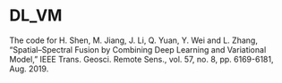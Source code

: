 # DL_VM
The code for 
H. Shen, M. Jiang, J. Li,  Q. Yuan,  Y. Wei and L. Zhang, “Spatial–Spectral Fusion by Combining  Deep Learning and Variational Model,” IEEE Trans. Geosci. Remote  Sens., vol. 57, no. 8, pp. 6169-6181, Aug. 2019.
